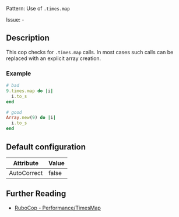 Pattern: Use of `.times.map`

Issue: -

## Description

This cop checks for `.times.map` calls. In most cases such calls can be replaced with an explicit array creation.

### Example

```ruby
# bad
9.times.map do |i|
  i.to_s
end

# good
Array.new(9) do |i|
  i.to_s
end
```

## Default configuration

Attribute | Value
--- | ---
AutoCorrect | false

## Further Reading

* [RuboCop - Performance/TimesMap](https://rubocop.readthedocs.io/en/latest/cops_performance/#performancetimesmap)
